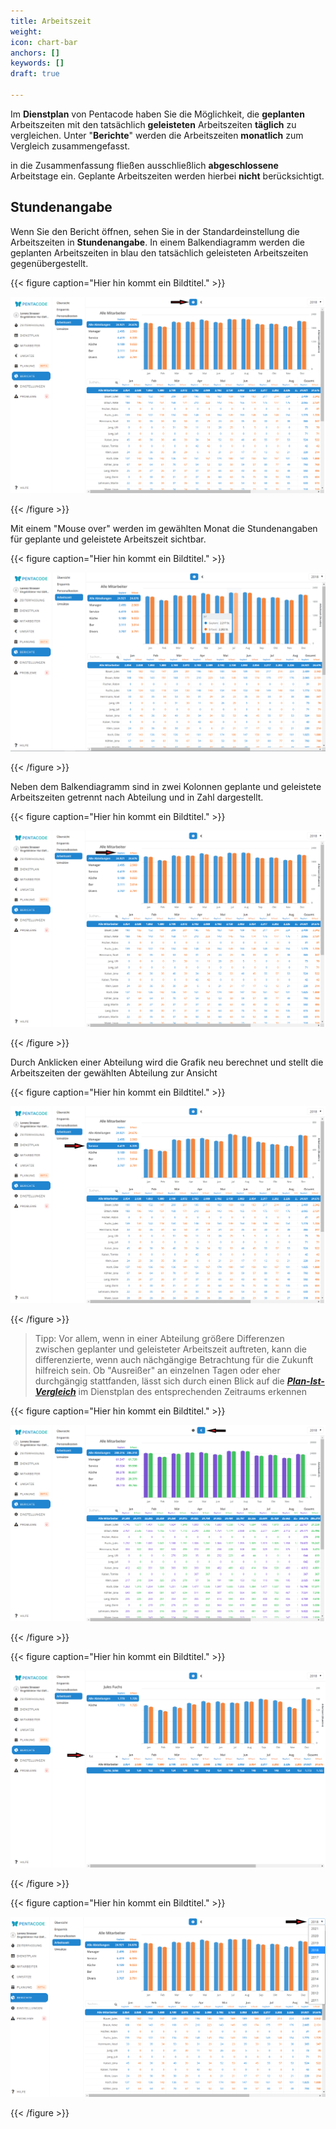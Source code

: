 ```yaml
---
title: Arbeitszeit
weight: 
icon: chart-bar
anchors: []
keywords: []
draft: true

---
```

Im **Dienstplan** von Pentacode haben Sie die Möglichkeit, die **geplanten** Arbeitszeiten mit den tatsächlich **geleisteten** Arbeitszeiten **täglich** zu vergleichen. Unter "**Berichte**" werden die Arbeitszeiten **monatlich** zum Vergleich zusammengefasst.

in die Zusammenfassung fließen ausschließlich **abgeschlossene** Arbeitstage ein. Geplante Arbeitszeiten werden hierbei **nicht** berücksichtigt.

## Stundenangabe

Wenn Sie den Bericht öffnen, sehen Sie in der Standardeinstellung die Arbeitszeiten in **Stundenangabe**. In einem Balkendiagramm werden die geplanten Arbeitszeiten in blau den tatsächlich geleisteten Arbeitszeiten gegenübergestellt. 

{{< figure caption="Hier hin kommt ein Bildtitel." >}}

![](/uploads/arbeitszeit2.png)

{{< /figure >}}

Mit einem "Mouse over" werden im gewählten Monat die Stundenangaben für geplante und geleistete Arbeitszeit sichtbar.

{{< figure caption="Hier hin kommt ein Bildtitel." >}}

![](/uploads/arbeitszeit6.png)

{{< /figure >}}

Neben dem Balkendiagramm sind in zwei Kolonnen geplante und geleistete Arbeitszeiten getrennt nach Abteilung und in Zahl dargestellt.

{{< figure caption="Hier hin kommt ein Bildtitel." >}}

![](/uploads/arbeitszeit3.png)

{{< /figure >}}

Durch Anklicken einer Abteilung wird die Grafik neu berechnet und stellt die Arbeitszeiten der gewählten Abteilung zur Ansicht

{{< figure caption="Hier hin kommt ein Bildtitel." >}}

![](/uploads/arbeitszeit7.png)

{{< /figure >}}

> Tipp: Vor allem, wenn in einer Abteilung größere Differenzen zwischen geplanter und geleisteter Arbeitszeit auftreten, kann die differenzierte, wenn auch nächgängige Betrachtung für die Zukunft hilfreich sein. Ob "Ausreißer" an einzelnen Tagen oder eher durchgängig stattfanden, lässt sich durch einen Blick auf die [**_Plan-Ist-Vergleich_**](/hilfe/handbuch/dienstplan/plan-ist-vergleich/) im Dienstplan des entsprechenden Zeitraums erkennen

{{< figure caption="Hier hin kommt ein Bildtitel." >}}

![](/uploads/arbeitszeit4.png)

{{< /figure >}}

{{< figure caption="Hier hin kommt ein Bildtitel." >}}

![](/uploads/arbeitszeit5.png)

{{< /figure >}}

{{< figure caption="Hier hin kommt ein Bildtitel." >}}

![](/uploads/arbeitszeit1.png)

{{< /figure >}}